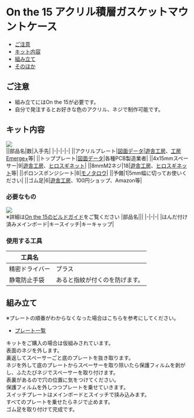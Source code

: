 # On the 15 アクリル積層ガスケットマウントケース
- [ご注意](#ご注意)
- [キット内容](#キット内容)
- [組み立て](#組み立て)
- [そのほか](#そのほか)

## ご注意
- 組み立てにはOn the 15が必要です。
- 自分で発注するとお好きな色のアクリル、ネジで制作可能です。

## キット内容
![](img/IMG_4355C.jpg)  
||部品名|数|入手先|
|-|-|-|-|
||アクリルプレート|[図面データ](data.md)|[遊舎工房](https://shop.yushakobo.jp/collections/services/products/lasercut)、[工房Emerge+](emergeplus.jp)等|
||トッププレート|[図面データ](data.md)|各種PCB製造業者|
||4x15mmスペーサー|9|[遊舎工房](https://shop.yushakobo.jp/products/a0800c2?_pos=1&_sid=19dbc8a58&_ss=r&variant=37665435484321)、[ヒロスギネット](https://www.hirosugi-net.co.jp/shop/g/g2404/)|
||8mmM2ネジ|18|[遊舎工房](https://shop.yushakobo.jp/products/a0800n2?_pos=2&_sid=6d67644cd&_ss=r&variant=37665433026721)、[ヒロスギネット](https://www.hirosugi-net.co.jp/shop/g/g102178/)等|
||ポロンスポンジシート|8|[モノタロウ](https://www.monotaro.com/p/1871/7195/)|
||予備|1|5mm幅に切ってお使いください|
||ゴム足|6|[遊舎工房](https://shop.yushakobo.jp/collections/all-keyboard-parts/products/a0800ur-01-6?variant=37665431060641)、100円ショップ、Amazon等|

### 必要なもの
![](img/IMG_4355C.jpg)  
※詳細は[On the 15のビルドガイド](https://github.com/Taro-Hayashi/On-the-15/blob/main/README.md)をご覧ください
|部品名|||
|-|-|-|
|はんだ付け済みメインボード|キースイッチ|キーキャップ|

### 使用する工具
|工具名||
|-|-|
|精密ドライバー|プラス|
|静電防止手袋|あると指紋が付くのを防げます。|

## 組み立て
※プレートの順番がわからなくなった場合はこちらを参考にしてください。
 - [プレート一覧](plates.md)

キットをご購入の場合は仮組みされています。  
表面のネジを外します。  
裏返してスペーサーごと底のプレートを抜き取ります。  
ネジを外して底のプレートからスペーサーを取り除いたら保護フィルムを剥がし、ふたたびネジでスペーサーを取り付けます。  
表裏があるので穴の位置に気をつけてください。  
保護フィルムを外しつつプレートを乗せていきます。  
スイッチプレートはメインボードとスイッチで挟み込みます。  
すべてのプレートを乗せたらネジで止めます。  
ゴム足を取り付けて完成です。  
